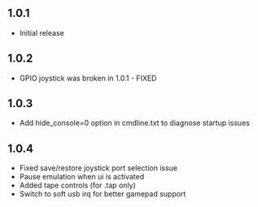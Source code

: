 ## 1.0.1
  * Initial release

## 1.0.2
  * GPIO joystick was broken in 1.0.1 - FIXED

## 1.0.3
  * Add hide_console=0 option in cmdline.txt to diagnose startup issues

## 1.0.4
  * Fixed save/restore joystick port selection issue
  * Pause emulation when ui is activated
  * Added tape controls (for .tap only)
  * Switch to soft usb irq for better gamepad support
